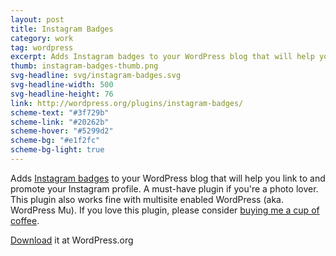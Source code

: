```yaml
---
layout: post
title: Instagram Badges
category: work
tag: wordpress
excerpt: Adds Instagram badges to your WordPress blog that will help you link to and promote your Instagram profile.
thumb: instagram-badges-thumb.png
svg-headline: svg/instagram-badges.svg
svg-headline-width: 500
svg-headline-height: 76
link: http://wordpress.org/plugins/instagram-badges/
scheme-text: "#3f729b"
scheme-link: "#20262b"
scheme-hover: "#5299d2"
scheme-bg: "#e1f2fc"
scheme-bg-light: true
---
```


<p>Adds <a href="http://blog.instagram.com/post/36222022872/introducing-instagram-badges">Instagram badges</a> to your WordPress blog that will help you link to and promote your Instagram profile. A must-have plugin if you're a photo lover. This plugin also works fine with multisite enabled WordPress (aka. WordPress Mu). If you love this plugin, please consider <a href="{{ '/donate/' | prepend: site.base }}">buying me a cup of coffee</a>.</p>

<p class="download"><a href="http://wordpress.org/extend/plugins/instagram-badges/">Download</a> it at WordPress.org</p>
